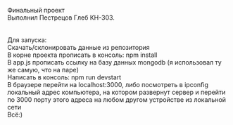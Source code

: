 Финальный проект<br>
Выполнил Пестрецов Глеб КН-303.<br>
<br>
<br>
Для запуска:<br>
Скачать/склонировать данные из репозитория<br>
В корне проекта прописать в консоль: npm install<br>
В app.js прописать ссылку на базу данных mongodb (я использовал ту же самую, что на паре)<br>
Написать в консоль: npm run devstart<br>
В браузере перейти на localhost:3000, либо посмотреть в ipconfig локальный адрес компьютера, на котором развернут сервер и перейти по 3000 порту этого адреса на любом другом устройстве из локальной сети<br>
Всё:)

